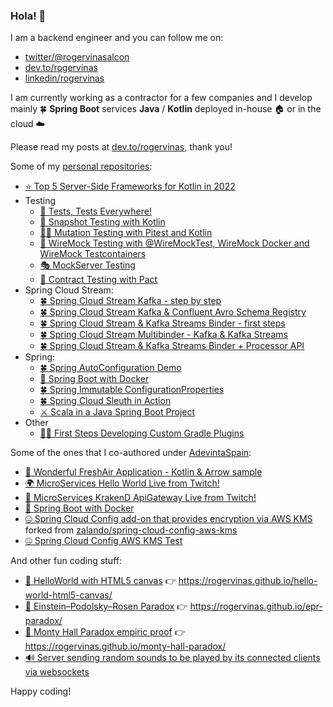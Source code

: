 ### Hola! 👋

I am a backend engineer and you can follow me on:
* [twitter/@rogervinasalcon](https://twitter.com/rogervinasalcon)
* [dev.to/rogervinas](https://dev.to/rogervinas)
* [linkedin/rogervinas](https://www.linkedin.com/in/rogervinas)

I am currently working as a contractor for a few companies and I develop mainly 🍀 **Spring Boot** services **Java** / **Kotlin** deployed in-house 🏠 or in the cloud ☁️

Please read my posts at [dev.to/rogervinas](https://dev.to/rogervinas), thank you!

Some of my [personal repositories](https://github.com/rogervinas?tab=repositories):

* [⭐ Top 5 Server-Side Frameworks for Kotlin in 2022](https://github.com/rogervinas/top-5-server-side-kotlin-frameworks-2022)
* Testing
  * [🤩 Tests, Tests Everywhere!](https://github.com/rogervinas/tests-everywhere)
  * [📸 Snapshot Testing with Kotlin](https://github.com/rogervinas/snapshot-testing)
  * [🧟‍♂️ Mutation Testing with Pitest and Kotlin](https://github.com/rogervinas/mutation-testing)
  * [🤹 WireMock Testing with @WireMockTest, WireMock Docker and WireMock Testcontainers](https://github.com/rogervinas/wiremock-testing)
  * [🎭 MockServer Testing](https://github.com/rogervinas/mockserver-testing)
  * [🤝 Contract Testing with Pact](https://github.com/rogervinas/contract-testing-with-pact)
* Spring Cloud Stream:
  * [🍀 Spring Cloud Stream Kafka - step by step](https://github.com/rogervinas/spring-cloud-stream-kafka-step-by-step)
  * [🍀 Spring Cloud Stream Kafka & Confluent Avro Schema Registry](https://github.com/rogervinas/spring-cloud-stream-kafka-confluent-avro-schema-registry)
  * [🍀 Spring Cloud Stream & Kafka Streams Binder - first steps](https://github.com/rogervinas/spring-cloud-stream-kafka-streams-first-steps)
  * [🍀 Spring Cloud Stream Multibinder - Kafka & Kafka Streams](https://github.com/rogervinas/spring-cloud-stream-multibinder)
  * [🍀 Spring Cloud Stream & Kafka Streams Binder + Processor API](https://github.com/rogervinas/spring-cloud-stream-kafka-streams-processor)
* Spring:
  * [🍀 Spring AutoConfiguration Demo](https://github.com/rogervinas/spring-boot-autoconfiguration-demo)
  * [🐳 Spring Boot with Docker](https://github.com/rogervinas/spring-boot-docker)
  * [🍀 Spring Immutable ConfigurationProperties](https://github.com/rogervinas/spring-immutable-configuration-properties)
  * [🍀 Spring Cloud Sleuth in Action](https://github.com/rogervinas/spring-cloud-sleuth-in-action)
  * [⚔️ Scala in a Java Spring Boot Project](https://github.com/rogervinas/scala-java-spring-boot)
* Other
  * [🧞‍♂️ First Steps Developing Custom Gradle Plugins](https://github.com/rogervinas/gradle-plugins-first-steps)

Some of the ones that I co-authored under [AdevintaSpain](https://github.com/AdevintaSpain):

* [🦄 Wonderful FreshAir Application - Kotlin & Arrow sample](https://github.com/AdevintaSpain/wonderful-freshair-app)
* [🌍  MicroServices Hello World Live from Twitch!](https://github.com/AdevintaSpain/ms-test--hello-twitch)
* [🐙 MicroServices KrakenD ApiGateway Live from Twitch!](https://github.com/AdevintaSpain/ms-test--krakend-twitch)
* [🐳 Spring Boot with Docker](https://github.com/AdevintaSpain/spring-boot-docker)
* [🤐 Spring Cloud Config add-on that provides encryption via AWS KMS](https://github.com/AdevintaSpain/spring-cloud-config-aws-kms) forked from [zalando/spring-cloud-config-aws-kms](https://github.com/zalando/spring-cloud-config-aws-kms)
* [🤐 Spring Cloud Config AWS KMS Test](https://github.com/AdevintaSpain/spring-cloud-config-aws-kms-test)

And other fun coding stuff:

* [👋 HelloWorld with HTML5 canvas](https://github.com/rogervinas/hello-world-html5-canvas) 👉 https://rogervinas.github.io/hello-world-html5-canvas/
* [🤯 Einstein–Podolsky–Rosen Paradox](https://github.com/rogervinas/epr-paradox) 👉 https://rogervinas.github.io/epr-paradox/
* [🐐 Monty Hall Paradox empiric proof](https://github.com/rogervinas/monty-hall-paradox) 👉 https://rogervinas.github.io/monty-hall-paradox/
* [🔊 Server sending random sounds to be played by its connected clients via websockets](https://github.com/rogervinas/random-sound-broadcast)

Happy coding!

